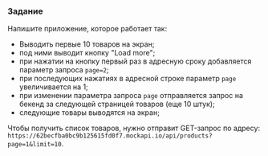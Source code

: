 ### Задание

Напишите приложение, которое работает так: 
- Выводить первые 10 товаров на экран;
- под ними выводит кнопку "Load more";
- при нажатии на кнопку первый раз в адресную сроку добавляется параметр запроса `page=2`;
- при последующих нажатиях в адресной строке параметр `page` увеличивается на 1;
- при изменении параметра запроса `page` отправляется запрос на бекенд за следующей страницей товаров (еще 10 штук);
- следующие товары выводятся на экран;

Чтобы получить список товаров, нужно отправит GET-запрос по адресу: `https://62becfba0bc9b125615fd0f7.mockapi.io/api/products?page=1&limit=10`.
